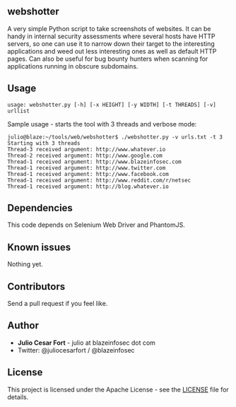 ## webshotter

A very simple Python script to take screenshots of websites. It can be
handy in internal security assessments where several hosts have HTTP
servers, so one can use it to narrow down their target to the interesting
applications and weed out less interesting ones as well as default HTTP
pages. Can also be useful for bug bounty hunters when scanning for
applications running in obscure subdomains.

## Usage

```
usage: webshotter.py [-h] [-x HEIGHT] [-y WIDTH] [-t THREADS] [-v] urllist
```

Sample usage - starts the tool with 3 threads and verbose mode:

```
julio@blaze:~/tools/web/webshotter$ ./webshotter.py -v urls.txt -t 3
Starting with 3 threads
Thread-3 received argument: http://www.whatever.io
Thread-2 received argument: http://www.google.com
Thread-1 received argument: http://www.blazeinfosec.com
Thread-1 received argument: http://www.twitter.com
Thread-1 received argument: http://www.facebook.com
Thread-1 received argument: http://www.reddit.com/r/netsec
Thread-1 received argument: http://blog.whatever.io
```

## Dependencies

This code depends on Selenium Web Driver and PhantomJS.

## Known issues

Nothing yet.

## Contributors

Send a pull request if you feel like.

## Author

* **Julio Cesar Fort** - julio at blazeinfosec dot com
* Twitter: @juliocesarfort / @blazeinfosec

## License

This project is licensed under the Apache License - see the [LICENSE](LICENSE) file for details.
